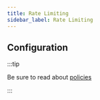 ```yaml
---
title: Rate Limiting
sidebar_label: Rate Limiting
---
```


<PolicyIntro policy="rate-limit-inbound" />

## Configuration

:::tip

Be sure to read about [policies](/docs/policies)

:::

<PolicyExample policy="rate-limit-inbound" />

<PolicyOptions policy="rate-limit-inbound" />
